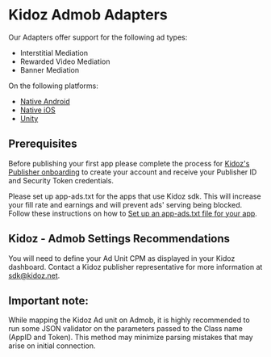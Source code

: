 # Kidoz Admob Adapters

Our Adapters offer support for the following ad types:

+ Interstitial Mediation 
+ Rewarded Video Mediation 
+ Banner Mediation 

On the following platforms:

+ [Native Android](/Mediation/AdMob%20Adapter/Android)
+ [Native iOS](/Mediation/AdMob%20Adapter/iOS)
+ [Unity](/Mediation/AdMob%20Adapter/Unity)

## Prerequisites
Before publishing your first app please complete the process for [Kidoz's Publisher onboarding](http://accounts.kidoz.net/publishers/register?utm_source=kidoz_github) to create your account and receive your Publisher ID and Security Token credentials.

Please set up app-ads.txt for the apps that use Kidoz sdk. This will increase your fill rate and earnings and will prevent ads' serving being blocked.
Follow these instructions on how to [Set up an app-ads.txt file for your app](https://kidoz.net/introappadstext).


## Kidoz - Admob Settings Recommendations

You will need to define your Ad Unit CPM as displayed in your Kidoz dashboard. Contact a Kidoz publisher representative for more information at sdk@kidoz.net.

## Important note:
While mapping the Kidoz Ad unit on Admob, it is highly recommended to run some JSON validator on the parameters passed to the Class name (AppID and Token). This method may minimize parsing mistakes that may arise on initial connection.
